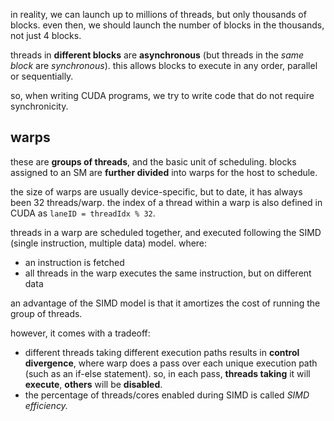 in reality, we can launch up to millions of threads, but only thousands of blocks. even then, we should launch the number of blocks in the thousands, not just 4 blocks. 

threads in **different blocks** are **asynchronous** (but threads in the *same block* are *synchronous*). this allows blocks to execute in any order, parallel or sequentially. 

so, when writing CUDA programs, we try to write code that do not require synchronicity.


## warps
these are **groups of threads**, and the basic unit of scheduling. blocks assigned to an SM are **further divided** into warps for the host to schedule. 

the size of warps are usually device-specific, but to date, it has always been 32 threads/warp. the index of a thread within a warp is also defined in CUDA as `laneID = threadIdx % 32`. 

threads in a warp are scheduled together, and executed following the SIMD (single instruction, multiple data) model. where:
- an instruction is fetched
- all threads in the warp executes the same instruction, but on different data

an advantage of the SIMD model is that it amortizes the cost of running the group of threads. 

however, it comes with a tradeoff:
- different threads taking different execution paths results in **control divergence**, where warp does a pass over each unique execution path (such as an if-else statement). so, in each pass, **threads taking** it will **execute**, **others** will be **disabled**.
- the percentage of threads/cores enabled during SIMD is called *SIMD efficiency.*

